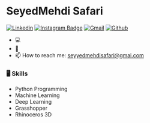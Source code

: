 # SeyedMehdi Safari

[![Linkedin](https://img.shields.io/badge/-LinkedIn-blue?style=flat&logo=Linkedin&logoColor=white)](https://www.linkedin.com/in/seyyedmehdisafarii/)
[![Instagram Badge](https://img.shields.io/badge/-Instagram-purple?logo=instagram&logoColor=white&link=https://www.instagram.com/seyedmehdisafarii/)](https://www.instagram.com/seyedmehdisafarii/)
[![Gmail](https://img.shields.io/badge/-Gmail-c14438?style=flat&logo=Gmail&logoColor=white)](mailto:seyyedmehdisafari@gmail.com)
[![Github](https://img.shields.io/github/followers/safari?label=Follow&style=social)](https://github.com/seyedmehdisafari)

- 💻 
- 🌱 
- 📫 How to reach me: seyyedmehdisafari@gmai.com


### 🖥 Skills

- Python Programming
- Machine Learning
- Deep Learning
- Grasshopper 
- Rhinoceros 3D
